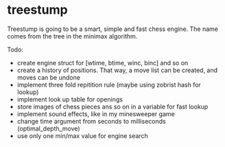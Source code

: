 # treestump
Treestump is going to be a smart, simple and fast chess engine. The name comes from the tree in the minimax algorithm.

Todo:
- create engine struct for [wtime, btime, winc, binc] and so on
- create a history of positions. That way, a move list can be created, and moves can be undone
- implement three fold repitition rule (maybe using zobrist hash for lookup)
- implement look up table for openings
- store images of chess pieces ans so on in a variable for fast lookup
- implement sound effects, like in my minesweeper game
- change time argument from seconds to milliseconds (optimal_depth_move)
- use only one min/max value for engine search
